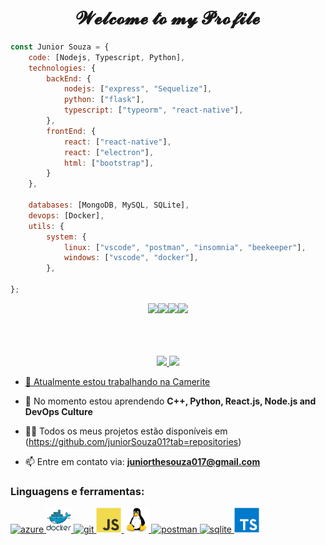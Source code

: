 <h1 align="center"> 𝓦𝓮𝓵𝓬𝓸𝓶𝓮 𝓽𝓸 𝓶𝔂 𝓟𝓻𝓸𝓯𝓲𝓵𝓮 </h1>


```javascript
const Junior Souza = {
    code: [Nodejs, Typescript, Python],
    technologies: {
        backEnd: {
            nodejs: ["express", "Sequelize"],
            python: ["flask"],
            typescript: ["typeorm", "react-native"],
        },
        frontEnd: {
            react: ["react-native"],
            react: ["electron"],
            html: ["bootstrap"],
        }        
    },
    
    databases: [MongoDB, MySQL, SQLite],
    devops: [Docker],
    utils: {
        system: {
            linux: ["vscode", "postman", "insomnia", "beekeeper"],
            windows: ["vscode", "docker"],       
        },
        
};
```


<p align="center">
  <img src="https://media3.giphy.com/media/ln7z2eWriiQAllfVcn/200w.webp" width="100"><img src="https://i.giphy.com/media/eNAsjO55tPbgaor7ma/200w.webp" width="100"><img src="https://i.giphy.com/media/KzJkzjggfGN5Py6nkT/200.webp" width="100"><img src="https://i.giphy.com/media/IdyAQJVN2kVPNUrojM/200.webp" width="100"><br><br>
 <br><br>
<div align="center">
  <a href="https://https://github.com/Diegochak">
  <img height="150em" src="https://github-readme-stats.vercel.app/api?username=juniorSouza01&show_icons=true&theme=tokyonight&bg_color=120c3b&locale=en"/>
  <img height="150em" src="https://github-readme-stats.vercel.app/api/top-langs/?username=juniorSouza01&show_icons=true&theme=cobalt&title_color=3a7eea&text_color=ffffff&bg_color=120c3b&locale=en&layout=compact"/>
</div> 



- 🔭 Atualmente estou trabalhando na [Camerite](https://camerite.com/)

- 🌱 No momento estou aprendendo **C++, Python, React.js, Node.js and DevOps Culture**

- 👨‍💻 Todos os meus projetos estão disponíveis em (https://github.com/juniorSouza01?tab=repositories)

- 📫 Entre em contato via: **juniorthesouza017@gmail.com**




<h3 align="left">Linguagens e ferramentas:</h3>
<p align="left"> <a href="https://azure.microsoft.com/en-in/" target="_blank" rel="noreferrer"> <img src="https://www.vectorlogo.zone/logos/microsoft_azure/microsoft_azure-icon.svg" alt="azure" width="40" height="40"/> </a> <a href="https://www.docker.com/" target="_blank" rel="noreferrer"> <img src="https://raw.githubusercontent.com/devicons/devicon/master/icons/docker/docker-original-wordmark.svg" alt="docker" width="40" height="40"/> </a> <a href="https://git-scm.com/" target="_blank" rel="noreferrer"> <img src="https://www.vectorlogo.zone/logos/git-scm/git-scm-icon.svg" alt="git" width="40" height="40"/> </a> <a href="https://developer.mozilla.org/en-US/docs/Web/JavaScript" target="_blank" rel="noreferrer"> <img src="https://raw.githubusercontent.com/devicons/devicon/master/icons/javascript/javascript-original.svg" alt="javascript" width="40" height="40"/> </a> <a href="https://www.linux.org/" target="_blank" rel="noreferrer"> <img src="https://raw.githubusercontent.com/devicons/devicon/master/icons/linux/linux-original.svg" alt="linux" width="40" height="40"/> </a><a href="https://postman.com" target="_blank" rel="noreferrer"> <img src="https://www.vectorlogo.zone/logos/getpostman/getpostman-icon.svg" alt="postman" width="40" height="40"/> </a> <a href="https://www.sqlite.org/" target="_blank" rel="noreferrer"> <img src="https://www.vectorlogo.zone/logos/sqlite/sqlite-icon.svg" alt="sqlite" width="40" height="40"/> </a> <a href="https://www.typescriptlang.org/" target="_blank" rel="noreferrer"> <img src="https://raw.githubusercontent.com/devicons/devicon/master/icons/typescript/typescript-original.svg" alt="typescript" width="40" height="40"/> </a> </p>

